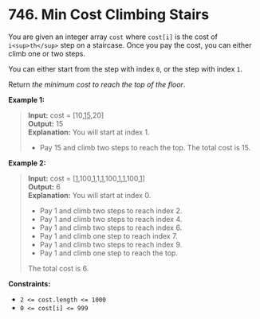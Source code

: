 # 746. Min Cost Climbing Stairs

You are given an integer array `cost` where `cost[i]` is the cost of `i<sup>th</sup>` step on a staircase. Once you pay the cost, you can either climb one or two steps.

You can either start from the step with index `0`, or the step with index `1`.

Return _the minimum cost to reach the top of the floor_.

**Example 1:**
> **Input:** cost = [10,<u>15</u>,20]  
> **Output:** 15  
> **Explanation:** You will start at index 1.
> - Pay 15 and climb two steps to reach the top.
> The total cost is 15.

**Example 2:**
> **Input:** cost = [<u>1</u>,100,<u>1</u>,1,<u>1</u>,100,<u>1</u>,<u>1</u>,100,<u>1</u>]  
> **Output:** 6  
> **Explanation:** You will start at index 0.
> - Pay 1 and climb two steps to reach index 2.
> - Pay 1 and climb two steps to reach index 4.
> - Pay 1 and climb two steps to reach index 6.
> - Pay 1 and climb one step to reach index 7.
> - Pay 1 and climb two steps to reach index 9.
> - Pay 1 and climb one step to reach the top.
>
> The total cost is 6.

**Constraints:**
* `2 <= cost.length <= 1000`
* `0 <= cost[i] <= 999`
